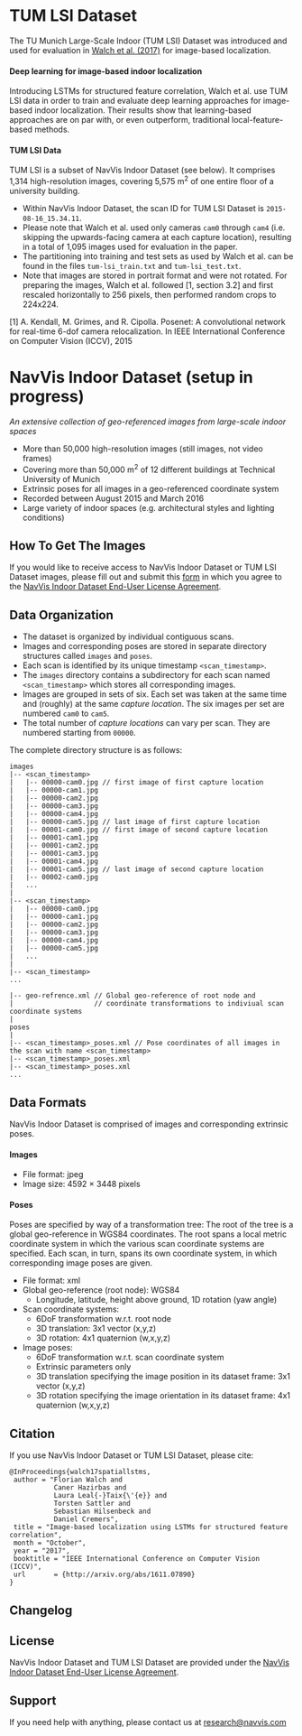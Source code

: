 # TUM LSI Dataset
The TU Munich Large-Scale Indoor (TUM LSI) Dataset was introduced and used for evaluation in [Walch et al. (2017)](https://github.com/NavVisResearch/NavVis-Indoor-Dataset#citation) for image-based localization.

#### Deep learning for image-based indoor localization
Introducing LSTMs for structured feature correlation, Walch et al. use TUM LSI data in order to train and evaluate deep learning approaches for image-based indoor localization. Their results show that learning-based approaches are on par with, or even outperform, traditional local-feature-based methods.

#### TUM LSI Data
TUM LSI is a subset of NavVis Indoor Dataset (see below). It comprises 1,314 high-resolution images, covering 5,575 m<sup>2</sup> of one entire floor of a university building.

* Within NavVis Indoor Dataset, the scan ID for TUM LSI Dataset is `2015-08-16_15.34.11`.
* Please note that Walch et al. used only cameras `cam0` through `cam4` (i.e. skipping the upwards-facing camera at each capture location), resulting in a total of 1,095 images used for evaluation in the paper.
* The partitioning into training and test sets as used by Walch et al. can be found in the files `tum-lsi_train.txt` and `tum-lsi_test.txt`.
* Note that images are stored in portrait format and were not rotated. For preparing the images, Walch et al. followed [1, section 3.2] and first rescaled horizontally to 256 pixels, then performed random crops to 224x224.

[1] A. Kendall, M. Grimes, and R. Cipolla. Posenet: A convolutional network for real-time 6-dof camera relocalization. In IEEE International Conference on Computer Vision (ICCV), 2015


# NavVis Indoor Dataset (setup in progress)
_An extensive collection of geo-referenced images from large-scale indoor spaces_

* More than 50,000 high-resolution images (still images, not video frames)
* Covering more than 50,000 m<sup>2</sup> of 12 different buildings at Technical University of Munich
* Extrinsic poses for all images in a geo-referenced coordinate system
* Recorded between August 2015 and March 2016
* Large variety of indoor spaces (e.g. architectural styles and lighting conditions)

## How To Get The Images
If you would like to receive access to NavVis Indoor Dataset or TUM LSI Dataset images, please fill out and submit this [form](https://forms.office.com/Pages/ResponsePage.aspx?id=CSDLYH24P02GUqS9O9H4ZDDJ0Rkk_VBEhj8bcLfAkNdURjJaTU9MVlZJSk1PODgxQU5IQVJBUkFUSS4u) in which you agree to the [NavVis Indoor Dataset End-User License Agreement](http://www.navvis.com/uploads/docs/EULA_Dataset_EN.pdf).

## Data Organization
* The dataset is organized by individual contiguous scans.
* Images and corresponding poses are stored in separate directory structures called `images` and `poses`.
* Each scan is identified by its unique timestamp `<scan_timestamp>`.
* The `images` directory contains a subdirectory for each scan named `<scan_timestamp>` which stores all corresponding images.
* Images are grouped in sets of six. Each set was taken at the same time and (roughly) at the same _capture location_. The six images per set are numbered `cam0` to `cam5`.
* The total number of _capture locations_ can vary per scan. They are numbered starting from `00000`.

The complete directory structure is as follows:
```
images
|-- <scan_timestamp>
|   |-- 00000-cam0.jpg // first image of first capture location
|   |-- 00000-cam1.jpg
|   |-- 00000-cam2.jpg
|   |-- 00000-cam3.jpg
|   |-- 00000-cam4.jpg
|   |-- 00000-cam5.jpg // last image of first capture location
|   |-- 00001-cam0.jpg // first image of second capture location
|   |-- 00001-cam1.jpg
|   |-- 00001-cam2.jpg
|   |-- 00001-cam3.jpg
|   |-- 00001-cam4.jpg
|   |-- 00001-cam5.jpg // last image of second capture location
|   |-- 00002-cam0.jpg
|   ...
|
|-- <scan_timestamp>
|   |-- 00000-cam0.jpg
|   |-- 00000-cam1.jpg
|   |-- 00000-cam2.jpg
|   |-- 00000-cam3.jpg
|   |-- 00000-cam4.jpg
|   |-- 00000-cam5.jpg
|   ...
|
|-- <scan_timestamp>
...

|-- geo-refrence.xml // Global geo-reference of root node and 
|                    // coordinate transformations to indiviual scan coordinate systems
|
poses
|
|-- <scan_timestamp>_poses.xml // Pose coordinates of all images in the scan with name <scan_timestamp>
|-- <scan_timestamp>_poses.xml
|-- <scan_timestamp>_poses.xml
...
```

## Data Formats
NavVis Indoor Dataset is comprised of images and corresponding extrinsic poses.

#### Images
- File format: jpeg
- Image size: 4592 × 3448 pixels

#### Poses
Poses are specified by way of a transformation tree: The root of the tree is a global geo-reference in WGS84 coordinates. The root spans a local metric coordinate system in which the various scan coordinate systems are specified. Each scan, in turn, spans its own coordinate system, in which corresponding image poses are given.

- File format: xml
- Global geo-reference (root node): WGS84
  - Longitude, latitude, height above ground, 1D rotation (yaw angle)
- Scan coordinate systems:
  - 6DoF transformation w.r.t. root node
  - 3D translation: 3x1 vector (x,y,z)
  - 3D rotation: 4x1 quaternion (w,x,y,z)
- Image poses:
  - 6DoF transformation w.r.t. scan coordinate system
  - Extrinsic parameters only
  - 3D translation specifying the image position in its dataset frame: 3x1 vector (x,y,z)
  - 3D rotation specifying the image orientation in its dataset frame: 4x1 quaternion (w,x,y,z)

## Citation
If you use NavVis Indoor Dataset or TUM LSI Dataset, please cite:
```
@InProceedings{walch17spatiallstms,
 author = "Florian Walch and
           Caner Hazirbas and
           Laura Leal{-}Taix{\'{e}} and
           Torsten Sattler and
           Sebastian Hilsenbeck and
           Daniel Cremers",
 title = "Image-based localization using LSTMs for structured feature correlation",
 month = "October",
 year = "2017",
 booktitle = "IEEE International Conference on Computer Vision (ICCV)",
 url       = {http://arxiv.org/abs/1611.07890}
}
```

## Changelog


## License
NavVis Indoor Dataset and TUM LSI Dataset are provided under the [NavVis Indoor Dataset End-User License Agreement](http://www.navvis.com/uploads/docs/EULA_Dataset_EN.pdf).

## Support
If you need help with anything, please contact us at research@navvis.com
